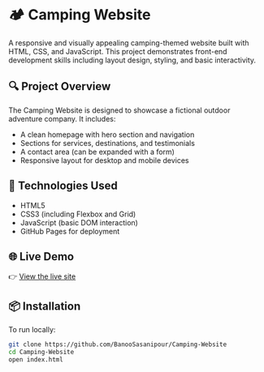 # 🏕️ Camping Website

A responsive and visually appealing camping-themed website built with HTML, CSS, and JavaScript. This project demonstrates front-end development skills including layout design, styling, and basic interactivity.

## 🔍 Project Overview

The Camping Website is designed to showcase a fictional outdoor adventure company. It includes:

- A clean homepage with hero section and navigation
- Sections for services, destinations, and testimonials
- A contact area (can be expanded with a form)
- Responsive layout for desktop and mobile devices

## 🧰 Technologies Used

- HTML5
- CSS3 (including Flexbox and Grid)
- JavaScript (basic DOM interaction)
- GitHub Pages for deployment

## 🌐 Live Demo

👉 [View the live site](https://banoosasanipour.github.io/Camping-Website/)


## 📦 Installation

To run locally:

```bash
git clone https://github.com/BanooSasanipour/Camping-Website
cd Camping-Website
open index.html
